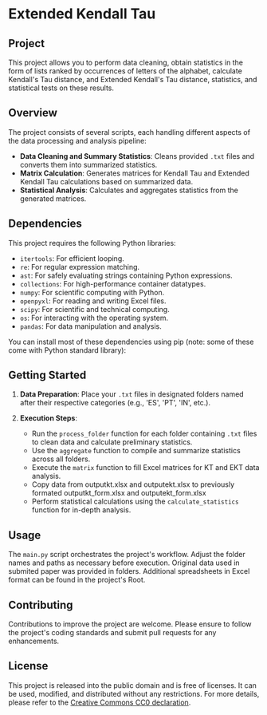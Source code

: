 # Extended Kendall Tau 

## Project 

This project allows you to perform data cleaning, obtain statistics in the form of lists ranked by occurrences of letters of the alphabet, calculate Kendall's Tau distance, and Extended Kendall's Tau distance, statistics, and statistical tests on these results.

## Overview

The project consists of several scripts, each handling different aspects of the data processing and analysis pipeline:
- **Data Cleaning and Summary Statistics**: Cleans provided `.txt` files and converts them into summarized statistics.
- **Matrix Calculation**: Generates matrices for Kendall Tau and Extended Kendall Tau calculations based on summarized data.
- **Statistical Analysis**: Calculates and aggregates statistics from the generated matrices.

## Dependencies


This project requires the following Python libraries:

- `itertools`: For efficient looping.
- `re`: For regular expression matching.
- `ast`: For safely evaluating strings containing Python expressions.
- `collections`: For high-performance container datatypes.
- `numpy`: For scientific computing with Python.
- `openpyxl`: For reading and writing Excel files.
- `scipy`: For scientific and technical computing.
- `os`: For interacting with the operating system.
- `pandas`: For data manipulation and analysis.

You can install most of these dependencies using pip (note: some of these come with Python standard library):


## Getting Started

1. **Data Preparation**: Place your `.txt` files in designated folders named after their respective categories (e.g., 'ES', 'PT', 'IN', etc.).


2. **Execution Steps**:
    - Run the `process_folder` function for each folder containing `.txt` files to clean data and calculate preliminary statistics.
    - Use the `aggregate` function to compile and summarize statistics across all folders.
    - Execute the `matrix` function to fill Excel matrices for KT and EKT data analysis. 
    - Copy data from outputkt.xlsx and outputekt.xlsx to previously formated outputkt_form.xlsx and outputekt_form.xlsx 
    - Perform statistical calculations using the `calculate_statistics` function for in-depth analysis.


## Usage

The `main.py` script orchestrates the project's workflow. Adjust the folder names and paths as necessary before execution.
Original data used in submited paper was provided in folders. Additional spreadsheets in Excel format can be found in the project's Root.


## Contributing

Contributions to improve the project are welcome. Please ensure to follow the project's coding standards and submit pull requests for any enhancements.

## License

This project is released into the public domain and is free of licenses. It can be used, modified, and distributed without any restrictions. For more details, please refer to the [Creative Commons CC0 declaration](https://creativecommons.org/share-your-work/public-domain/cc0/).


